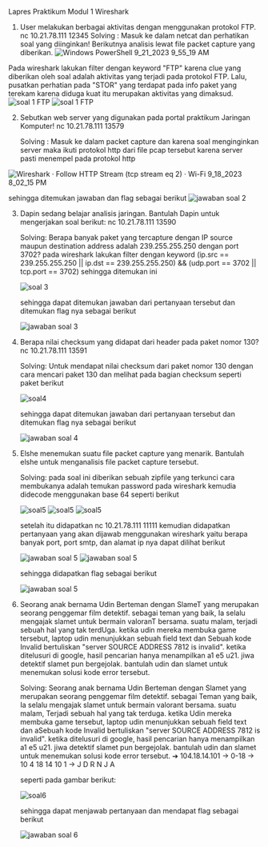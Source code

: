 Lapres Praktikum Modul 1 
Wireshark

1. User melakukan berbagai aktivitas dengan menggunakan protokol FTP.
   nc 10.21.78.111 12345
   Solving :
   Masuk ke dalam netcat dan perhatikan soal yang diinginkan! Berikutnya analisis lewat file packet capture yang diberikan.
![Windows PowerShell 9_21_2023 9_55_19 AM](https://github.com/fadhilad77/Lapres-jarkomm/blob/main/Screen%20Shot%202023-09-21%20at%2013.55.20.png)

Pada wireshark lakukan filter dengan keyword "FTP" karena clue yang diberikan oleh soal adalah aktivitas yang terjadi pada protokol FTP.
Lalu, pusatkan perhatian pada "STOR" yang terdapat pada info paket yang terekam karena diduga kuat itu merupakan aktivitas yang dimaksud.
![soal 1 FTP](https://github.com/fadhilad77/Lapres-jarkomm/blob/main/Screen%20Shot%202023-09-21%20at%2013.55.13.png)
![soal 1 FTP](https://github.com/fadhilad77/Lapres-jarkomm/blob/main/Screen%20Shot%202023-09-21%20at%2013.53.44.png)

2. Sebutkan web server yang digunakan pada portal praktikum Jaringan Komputer!
   nc 10.21.78.111 13579

   Solving :
   Masuk ke dalam packet capture dan karena soal menginginkan server maka ikuti protokol http dari file pcap tersebut karena server pasti menempel pada protokol http

![Wireshark · Follow HTTP Stream (tcp stream eq 2) · Wi-Fi 9_18_2023 8_02_15 PM](https://github.com/fadhilad77/Lapres-jarkomm/blob/main/Screen%20Shot%202023-09-20%20at%2021.30.30.png)

   sehingga ditemukan jawaban dan flag sebagai berikut
![jawaban soal 2](https://github.com/fadhilad77/Lapres-jarkomm/blob/main/Screen%20Shot%202023-09-20%20at%2021.31.12.png)

3. Dapin sedang belajar analisis jaringan. Bantulah Dapin untuk mengerjakan soal berikut:
   nc 10.21.78.111 13590

   Solving:
   Berapa banyak paket yang tercapture dengan IP source maupun destination address adalah 239.255.255.250 dengan port 3702?
   pada wireshark lakukan filter dengan keyword (ip.src == 239.255.255.250 || ip.dst == 239.255.255.250) && (udp.port == 3702 || tcp.port      == 3702) sehingga ditemukan ini

   ![soal 3](https://github.com/fadhilad77/Lapres-jarkomm/blob/main/Screen%20Shot%202023-09-20%20at%2022.03.52.png)

   sehingga dapat ditemukan jawaban dari pertanyaan tersebut dan ditemukan flag nya sebagai berikut

   ![jawaban soal 3](https://github.com/fadhilad77/Lapres-jarkomm/blob/main/Screen%20Shot%202023-09-20%20at%2022.04.06.png)


4. Berapa nilai checksum yang didapat dari header pada paket nomor 130?
   nc 10.21.78.111 13591

   Solving:
   Untuk mendapat nilai checksum dari paket nomor 130 dengan cara mencari paket 130 dan melihat pada bagian checksum seperti paket berikut

   ![soal4](https://github.com/fadhilad77/Lapres-jarkomm/blob/main/Screen%20Shot%202023-09-21%20at%2015.44.43.png)

   sehingga dapat ditemukan jawaban dari pertanyaan tersebut dan ditemukan flag nya sebagai berikut

   ![jawaban soal 4](https://github.com/fadhilad77/Lapres-jarkomm/blob/main/Screen%20Shot%202023-09-21%20at%2015.44.48.png)

5. Elshe menemukan suatu file packet capture yang menarik. Bantulah elshe untuk menganalisis file packet capture tersebut.

   Solving:
   pada soal ini diberikan sebuah zipfile yang terkunci cara membukanya adalah temukan password pada wireshark kemudia didecode menggunakan base 64 seperti berikut

   ![soal5](https://github.com/fadhilad77/Lapres-jarkomm/blob/main/Screen%20Shot%202023-09-20%20at%2022.16.42.png)
   ![soal5](https://github.com/fadhilad77/Lapres-jarkomm/blob/main/Screen%20Shot%202023-09-20%20at%2022.17.25.png)
   ![soal5](https://github.com/fadhilad77/Lapres-jarkomm/blob/main/Screen%20Shot%202023-09-20%20at%2022.17.09.png)

   setelah itu didapatkan nc 10.21.78.111 11111 kemudian didapatkan pertanyaan yang akan dijawab menggunakan wireshark yaitu berapa banyak port, port smtp, dan alamat ip nya dapat dilihat berikut

   ![jawaban soal 5](https://github.com/fadhilad77/Lapres-jarkomm/blob/main/Screen%20Shot%202023-09-20%20at%2022.18.06.png)
   ![jawaban soal 5](https://github.com/fadhilad77/Lapres-jarkomm/blob/main/Screen%20Shot%202023-09-20%20at%2022.18.25.png)

   sehingga didapatkan flag sebagai berikut
   
   ![jawaban soal 5](https://github.com/fadhilad77/Lapres-jarkomm/blob/main/Screen%20Shot%202023-09-20%20at%2022.18.54.png)

6. Seorang anak bernama Udin Berteman dengan SlameT yang merupakan seorang penggemar film detektif. sebagai teman yang baik, Ia selalu mengajak slamet untuk bermain valoranT bersama. suatu malam, terjadi sebuah hal yang tak terdUga. ketika udin mereka membuka game tersebut, laptop udin menunjukkan sebuah field text dan Sebuah kode Invalid bertuliskan "server SOURCE ADDRESS 7812 is invalid". ketika ditelusuri di google, hasil pencarian hanya menampilkan a1 e5 u21. jiwa detektif slamet pun bergejolak. bantulah udin dan slamet untuk menemukan solusi kode error tersebut.

   Solving:  Seorang anak bernama Udin Berteman dengan Slamet yang merupakan seorang penggemar
   film detektif. sebagai Teman yang baik, Ia selalu mengajak slamet untuk bermain valorant
   bersama. suatu malam, Terjadi sebuah hal yang tak terduga. ketika Udin mereka membuka
   game tersebut, laptop udin menunjukkan sebuah field text dan aSebuah kode Invalid
   bertuliskan "server SOURCE ADDRESS 7812 is invalid".
   ketika ditelusuri di google, hasil pencarian hanya menampilkan a1 e5 u21. jiwa detektif
   slamet pun bergejolak.
   bantulah udin dan slamet untuk menemukan solusi kode error tersebut.
   ➔ 104.18.14.101 → 0-18 → 10 4 18 14 10 1 → J D R N J A

    seperti pada gambar berikut:

   ![soal6](https://github.com/fadhilad77/Lapres-jarkomm/blob/main/Screen%20Shot%202023-09-21%20at%2014.01.59.png)

   sehingga dapat menjawab pertanyaan dan mendapat flag sebagai berikut

   ![jawaban soal 6](https://github.com/fadhilad77/Lapres-jarkomm/blob/main/Screen%20Shot%202023-09-21%20at%2014.02.05.png)

   
